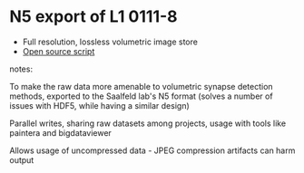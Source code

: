 # N5 export of L1 0111-8

- Full resolution, lossless volumetric image store
- [Open source script](https://gist.github.com/clbarnes/b6e51ab4a52700158b6585ee7e74ca39)

notes:

To make the raw data more amenable to volumetric synapse detection methods,
exported to the Saalfeld lab's N5 format
(solves a number of issues with HDF5, while having a similar design)

Parallel writes, sharing raw datasets among projects, usage with tools like
paintera and bigdataviewer

Allows usage of uncompressed data - JPEG compression artifacts can harm output

